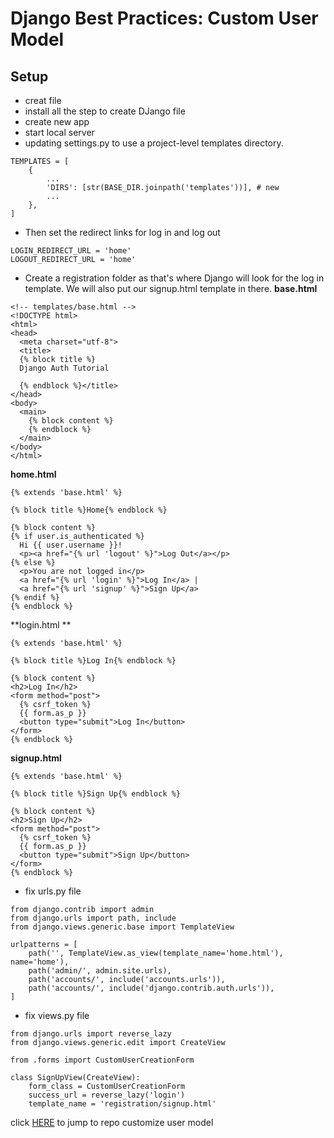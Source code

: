 # Django Best Practices: Custom User Model

## Setup
- creat file 
- install all the step to create DJango file
- create new app
- start local server
- updating settings.py to use a project-level templates directory.
```
TEMPLATES = [
    {
        ...
        'DIRS': [str(BASE_DIR.joinpath('templates'))], # new
        ...
    },
]
```
- Then set the redirect links for log in and log out
```
LOGIN_REDIRECT_URL = 'home'
LOGOUT_REDIRECT_URL = 'home'
```
- Create a registration folder as that's where Django will look for the log in template. We will also put our signup.html template in there.
**base.html**
```
<!-- templates/base.html -->
<!DOCTYPE html>
<html>
<head>
  <meta charset="utf-8">
  <title>
  {% block title %}
  Django Auth Tutorial
  
  {% endblock %}</title>
</head>
<body>
  <main>
    {% block content %}
    {% endblock %}
  </main>
</body>
</html>
```
**home.html**
```
{% extends 'base.html' %}

{% block title %}Home{% endblock %}

{% block content %}
{% if user.is_authenticated %}
  Hi {{ user.username }}!
  <p><a href="{% url 'logout' %}">Log Out</a></p>
{% else %}
  <p>You are not logged in</p>
  <a href="{% url 'login' %}">Log In</a> |
  <a href="{% url 'signup' %}">Sign Up</a>
{% endif %}
{% endblock %}
```
**login.html **
```
{% extends 'base.html' %}

{% block title %}Log In{% endblock %}

{% block content %}
<h2>Log In</h2>
<form method="post">
  {% csrf_token %}
  {{ form.as_p }}
  <button type="submit">Log In</button>
</form>
{% endblock %}
```
**signup.html**
```
{% extends 'base.html' %}

{% block title %}Sign Up{% endblock %}

{% block content %}
<h2>Sign Up</h2>
<form method="post">
  {% csrf_token %}
  {{ form.as_p }}
  <button type="submit">Sign Up</button>
</form>
{% endblock %}
```
- fix urls.py file
```
from django.contrib import admin
from django.urls import path, include
from django.views.generic.base import TemplateView

urlpatterns = [
    path('', TemplateView.as_view(template_name='home.html'), name='home'),
    path('admin/', admin.site.urls),
    path('accounts/', include('accounts.urls')),
    path('accounts/', include('django.contrib.auth.urls')),
]
```
- fix views.py file 
```
from django.urls import reverse_lazy
from django.views.generic.edit import CreateView

from .forms import CustomUserCreationForm

class SignUpView(CreateView):
    form_class = CustomUserCreationForm
    success_url = reverse_lazy('login')
    template_name = 'registration/signup.html'
```

click [HERE](https://github.com/wsvincent/djangox) to jump to repo customize user model 